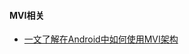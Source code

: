 #### MVI相关

+ [一文了解在Android中如何使用MVI架构](https://blog.csdn.net/weixin_61845324/article/details/124750328)
